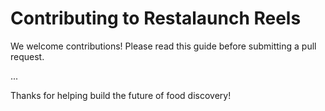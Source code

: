 # Contributing to Restalaunch Reels

We welcome contributions! Please read this guide before submitting a pull request.

...

Thanks for helping build the future of food discovery!
